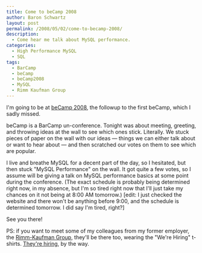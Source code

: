 ```yaml
---
title: Come to beCamp 2008
author: Baron Schwartz
layout: post
permalink: /2008/05/02/come-to-becamp-2008/
description:
  - Come hear me talk about MySQL performance.
categories:
  - High Performance MySQL
  - SQL
tags:
  - BarCamp
  - beCamp
  - beCamp2008
  - MySQL
  - Rimm Kaufman Group
---
```

I'm going to be at [beCamp 2008][1], the followup to the first beCamp, which I sadly missed.

beCamp is a BarCamp un-conference. Tonight was about meeting, greeting, and throwing ideas at the wall to see which ones stick. Literally. We stuck pieces of paper on the wall with our ideas &#8212; things we can either talk about or want to hear about &#8212; and then scratched our votes on them to see which are popular.

I live and breathe MySQL for a decent part of the day, so I hesitated, but then stuck "MySQL Performance" on the wall. It got quite a few votes, so I assume will be giving a talk on MySQL performance basics at some point during the conference. (The exact schedule is probably being determined right now, in my absence, but I'm so tired right now that I'll just take my chances on it not being at 8:00 AM tomorrow.) [edit: I just checked the website and there won't be anything before 9:00, and the schedule is determined tomorrow. I did say I'm tired, right?]

See you there!

PS: if you want to meet some of my colleagues from my former employer, the [Rimm-Kaufman Group][2], they'll be there too, wearing the "We're Hiring" t-shirts. [They're hiring][3], by the way.

 [1]: http://barcamp.org/beCamp2008
 [2]: http://www.rimmkaufman.com/
 [3]: http://www.rkgjobs.com/
